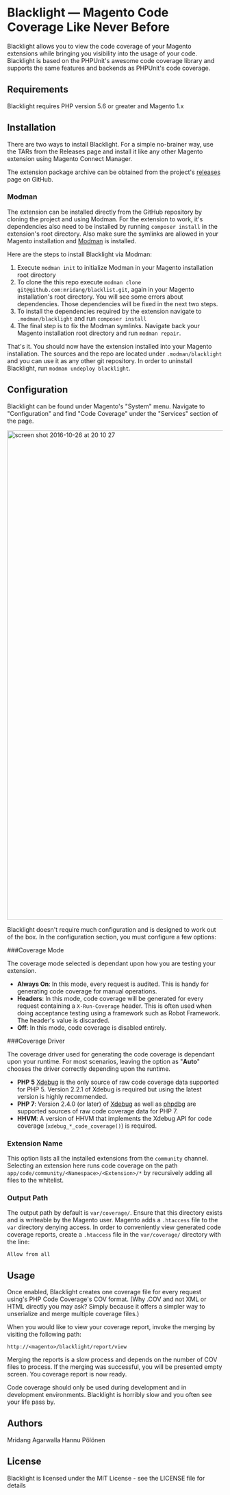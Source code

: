
# Blacklight — Magento Code Coverage Like Never Before

Blacklight allows you to view the code coverage of your Magento extensions while bringing you visibility into the usage of your code. Blacklight is based on the PHPUnit's awesome code coverage library and supports the same features and backends as PHPUnit's code coverage.


Requirements
------------

Blacklight requires PHP version 5.6 or greater and Magento 1.x


Installation
------------

There are two ways to install Blacklight. For a simple no-brainer way, use the TARs from the Releases page and install it like any other Magento extension using Magento Connect Manager.

The extension package archive can be obtained from the project's [releases](https://github.com/mridang/blacklight/releases) page on GitHub.

### Modman

The extension can be installed directly from the GitHub repository by cloning the project and using Modman. For the extension to work, it's dependencies also need to be installed by running `composer install` in the extension's root directory. Also make sure the symlinks are allowed in your Magento installation and [Modman](https://github.com/colinmollenhour/modman) is installed.

Here are the steps to install Blacklight via Modman:

1. Execute `modman init` to initialize Modman in your Magento installation root directory
2. To clone the this repo execute `modman clone git@github.com:mridang/blacklist.git`, again in your Magento installation's root directory. You will see some errors about dependencies. Those dependencies will be fixed in the next two steps.
3. To install the dependencies required by the extension navigate to `.modman/blacklight` and run `composer install`
4. The final step is to fix the Modman symlinks. Navigate back your Magento installation root directory and run `modman repair`.

That's it. You should now have the extension installed into your Magento installation. The sources and the repo are located under `.modman/blacklight` and you can use it as any other git repository. In order to uninstall Blacklight, run `modman undeploy blacklight`.  


Configuration
-----

Blacklight can be found under Magento's "System" menu. Navigate to "Configuration" and find "Code Coverage" under the "Services" section of the page.


<img width="1143" alt="screen shot 2016-10-26 at 20 10 27" src="https://cloud.githubusercontent.com/assets/327432/19736522/4dd214da-9bb8-11e6-9879-6df22ae55f05.png">



Blacklight doesn't require much configuration and is designed to work out of the box. In the configuration section, you must configure a few options:

###Coverage Mode

The coverage mode selected is dependant upon how you are testing your extension. 

* **Always On**: In this mode, every request is audited. This is handy for generating code coverage for manual operations.
* **Headers**: In this mode, code coverage will be generated for every request containing a `X-Run-Coverage` header. This is often used when doing acceptance testing using a framework such as Robot Framework. The header's value is discarded.
* **Off**: In this mode, code coverage is disabled entirely.



###Coverage Driver

The coverage driver used for generating the code coverage is dependant upon your runtime. For most scenarios, leaving the option as "**Auto**" chooses the driver correctly depending upon the runtime.

* **PHP 5** [Xdebug](http://xdebug.org/) is the only source of raw code coverage data supported for PHP 5. Version 2.2.1 of Xdebug is required but using the latest version is highly recommended.
* **PHP 7**: Version 2.4.0 (or later) of [Xdebug](http://xdebug.org/) as well as [phpdbg](http://phpdbg.com/docs) are supported sources of raw code coverage data for PHP 7.
* **HHVM**:  A version of HHVM that implements the Xdebug API for code coverage (`xdebug_*_code_coverage()`) is required.


### Extension Name

This option lists all the installed extensions from the `community` channel. Selecting an extension here runs code coverage on the path `app/code/community/<Namespace>/<Extension>/*`  by recursively adding all files to the whitelist.

### Output Path

The output path by default is `var/coverage/`. Ensure that this directory exists and is writeable by the Magento user. Magento adds a `.htaccess` file to the `var` directory denying access. In order to conveniently view generated code coverage reports, create a `.htaccess` file in the `var/coverage/` directory with the line:

```
Allow from all
```

## Usage

Once enabled, Blacklight creates one coverage file for every request using's PHP Code Coverage's COV format. (Why .COV and not XML or HTML directly you may ask? Simply because it offers a simpler way to unserialize and merge multiple coverage files.)

When you would like to view your coverage report, invoke the merging by visiting the following path:

```
http://<magento>/blacklight/report/view
```

Merging the reports is a slow process and depends on the number of COV files to process. If the merging was successful, you will be presented empty screen. You coverage report is now ready.

Code coverage should only be used during development and in development environments. Blacklight is horribly slow and you often see your life pass by.


Authors
-------

Mridang Agarwalla
Hannu Pölönen


License
-------

Blacklight is licensed under the MIT License - see the LICENSE file for details
